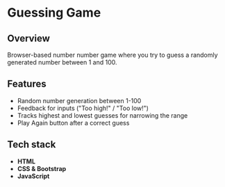 # Guessing Game

## Overview
Browser-based number number game where you try to guess a randomly generated number between 1 and 100. 

## Features
- Random number generation between 1-100
- Feedback for inputs ("Too high!" / "Too low!") 
- Tracks highest and lowest guesses for narrowing the range
- Play Again button after a correct guess

## Tech stack
- **HTML** 
- **CSS & Bootstrap** 
- **JavaScript** 
